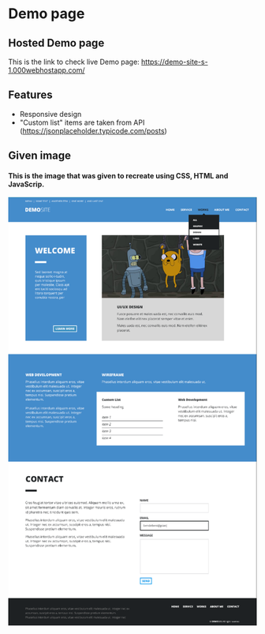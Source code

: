 # Demo page

## Hosted Demo page

This is the link to check live Demo page:
https://demo-site-s-1.000webhostapp.com/

## Features

- Responsive design
- "Custom list" items are taken from API (https://jsonplaceholder.typicode.com/posts)

## Given image

#### This is the image that was given to recreate using CSS, HTML and JavaScrip.
![Given image for the task](image/given-img.PNG)
